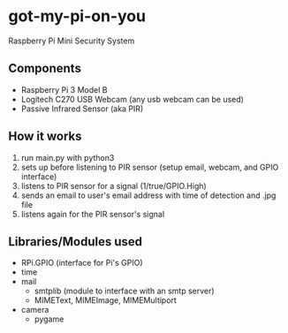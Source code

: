 # got-my-pi-on-you
Raspberry Pi Mini Security System


## Components
* Raspberry Pi 3 Model B
* Logitech C270 USB Webcam (any usb webcam can be used)
* Passive Infrared Sensor (aka PIR)


## How it works
1. run main.py with python3
2. sets up before listening to PIR sensor (setup email, webcam, and GPIO interface)
3. listens to PIR sensor for a signal (1/true/GPIO.High)
4. sends an email to user's email address with time of detection  and .jpg file
5. listens again for the PIR sensor's signal


## Libraries/Modules used
* RPi.GPIO (interface for Pi's GPIO)
* time
* mail
  * smtplib (module to interface with an smtp server)
  * MIMEText, MIMEImage, MIMEMultiport
* camera
  * pygame
